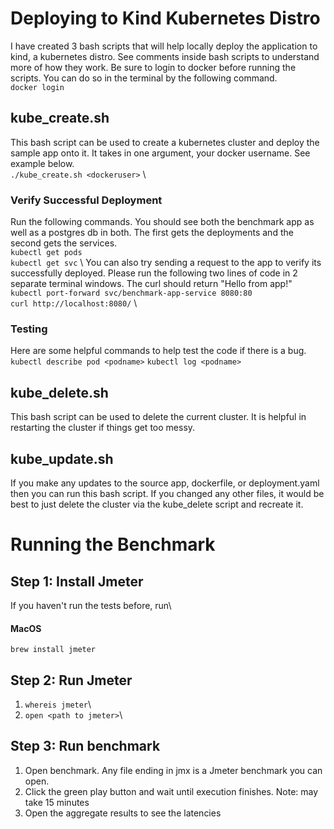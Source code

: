 # Deploying to Kind Kubernetes Distro

I have created 3 bash scripts that will help locally deploy the application to kind, a kubernetes distro. See comments inside bash scripts to understand more of how they work. Be sure to login to docker before running the scripts. You can do so in the terminal by the following command. \
```docker login```

## kube_create.sh
This bash script can be used to create a kubernetes cluster and deploy the sample app onto it. It takes in one argument, your docker username. See example below. \
```./kube_create.sh <dockeruser>``` \

### Verify Successful Deployment
Run the following commands. You should see both the benchmark app as well as a postgres db in both. The first gets the deployments and the second gets the services. \
```kubectl get pods``` \
```kubectl get svc``` \ 
You can also try sending a request to the app to verify its successfully deployed. Please run the following two lines of code in 2 separate terminal windows. The curl should return "Hello from app!" \
```kubectl port-forward svc/benchmark-app-service 8080:80``` \
```curl http://localhost:8080/``` \

### Testing
Here are some helpful commands to help test the code if there is a bug. \
```kubectl describe pod <podname>```
```kubectl log <podname>```

## kube_delete.sh
This bash script can be used to delete the current cluster. It is helpful in restarting the cluster if things get too messy.

## kube_update.sh
If you make any updates to the source app, dockerfile, or deployment.yaml then you can run this bash script. If you changed any other files, it would be best to just delete the cluster via the kube_delete script and recreate it.

# Running the Benchmark

## Step 1: Install Jmeter
If you haven't run the tests before, run\
#### MacOS
 ```brew install jmeter ```

## Step 2: Run Jmeter
1. ```whereis jmeter```\
2. ```open <path to jmeter>```\

## Step 3: Run benchmark
1. Open benchmark. Any file ending in jmx is a Jmeter benchmark you can open. 
2. Click the green play button and wait until execution finishes. Note: may take 15 minutes
3. Open the aggregate results to see the latencies 